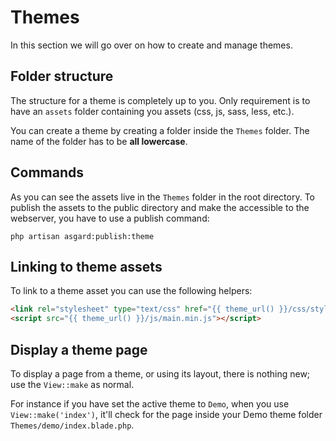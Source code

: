 # Themes

In this section we will go over on how to create and manage themes.


## Folder structure

The structure for a theme is completely up to you. Only requirement is to have an `assets` folder containing you assets (css, js, sass, less, etc.).

You can create a theme by creating a folder inside the `Themes` folder. The name of the folder has to be **all lowercase**.



## Commands

As you can see the assets live in the `Themes` folder in the root directory. To publish the assets to the public directory and make the accessible to the webserver, you have to use a publish command:

```
php artisan asgard:publish:theme
```


## Linking to theme assets

To link to a theme asset you can use the following helpers:

``` html
<link rel="stylesheet" type="text/css" href="{{ theme_url() }}/css/styles.css">
<script src="{{ theme_url() }}/js/main.min.js"></script>
```

## Display a theme page

To display a page from a theme, or using its layout, there is nothing new; use the `View::make` as normal.

For instance if you have set the active theme to `Demo`, when you use `View::make('index')`, it'll check for the page inside your Demo theme folder `Themes/demo/index.blade.php`.